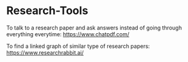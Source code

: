 # Research-Tools

To talk to a research paper and ask answers instead of going through everything everytime: https://www.chatpdf.com/

To find a linked graph of similar type of research papers: https://www.researchrabbit.ai/

